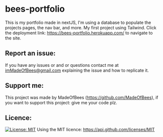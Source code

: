 # bees-portfolio

This is my portfolio made in nextJS, I'm using a database to populate the projects pages, the nav bar, and more. My first project using Tailwind. Click the deployment link: https://bees-portfolio.herokuapp.com/ to navigate to the site.

## Report an issue:

If you have any issues or and or questions contact me at imMadeOfBees@gmail.com explaining the issue and how to replicate it.

## Support me:

This project was made by MadeOfBees (https://github.com/MadeOfBees), if you want to support this project: give me your code plz.

## Licence:

[![License: MIT](https://img.shields.io/badge/License-MIT-yellow.svg)](https://opensource.org/licenses/MIT)
Using the MIT licence: https://api.github.com/licenses/MIT
